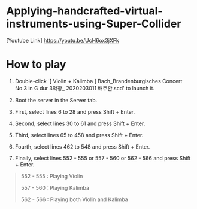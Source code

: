 # Applying-handcrafted-virtual-instruments-using-Super-Collider

[Youtube Link] https://youtu.be/UcH6ox3jXFk


# How to play

1. Double-click '[ Violin + Kalimba ] Bach_Brandenburgisches Concert No.3 in G dur 3악장_ 2020203011 배주환.scd' to launch it.

2. Boot the server in the Server tab.

3. First, select lines 6 to 28 and press Shift + Enter.

4. Second, select lines 30 to 61 and press Shift + Enter.

5. Third, select lines 65 to 458 and press Shift + Enter.

6. Fourth, select lines 462 to 548 and press Shift + Enter.

7. Finally, select lines 552 - 555 or 557 - 560 or 562 - 566 and press Shift + Enter.

> 552 - 555 : Playing Violin
> 
> 557 - 560 : Playing Kalimba
> 
> 562 - 566 : Playing both Violin and Kalimba



